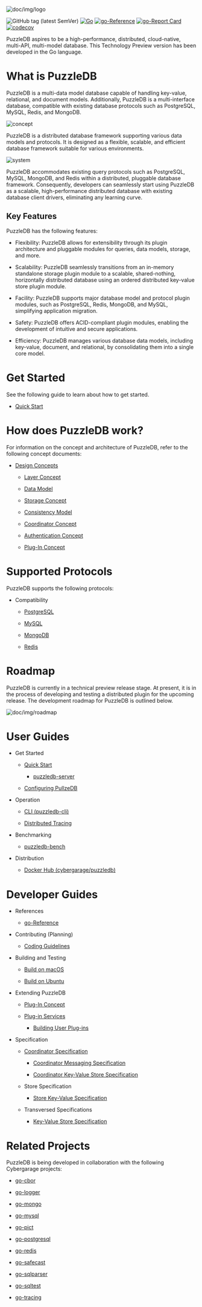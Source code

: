 ![doc/img/logo](doc/img/logo.png)

![GitHub tag (latest SemVer)](https://img.shields.io/github/v/tag/cybergarage/puzzledb-go) [![Go](https://github.com/cybergarage/puzzledb-go/actions/workflows/make.yml/badge.svg)](https://github.com/cybergarage/puzzledb-go/actions/workflows/make.yml) [![go-Reference](https://pkg.go.dev/badge/github.com/cybergarage/puzzledb-go.svg)](https://pkg.go.dev/github.com/cybergarage/puzzledb-go) [![go-Report Card](https://img.shields.io/badge/go%20report-A%2B-brightgreen)](https://goreportcard.com/report/github.com/cybergarage/puzzledb-go) [![codecov](https://codecov.io/gh/cybergarage/puzzledb-go/branch/main/graph/badge.svg?token=C3Q82XPE44)](https://codecov.io/gh/cybergarage/puzzledb-go)

PuzzleDB aspires to be a high-performance, distributed, cloud-native, multi-API, multi-model database. This Technology Preview version has been developed in the Go language.

What is PuzzleDB
================

PuzzleDB is a multi-data model database capable of handling key-value, relational, and document models. Additionally, PuzzleDB is a multi-interface database, compatible with existing database protocols such as PostgreSQL, MySQL, Redis, and MongoDB.

![concept](doc/img/concept.png)

PuzzleDB is a distributed database framework supporting various data models and protocols. It is designed as a flexible, scalable, and efficient database framework suitable for various environments.

![system](doc/img/system.png)

PuzzleDB accommodates existing query protocols such as PostgreSQL, MySQL, MongoDB, and Redis within a distributed, pluggable database framework. Consequently, developers can seamlessly start using PuzzleDB as a scalable, high-performance distributed database with existing database client drivers, eliminating any learning curve.

Key Features
------------

PuzzleDB has the following features:

-   Flexibility: PuzzleDB allows for extensibility through its plugin architecture and pluggable modules for queries, data models, storage, and more.

-   Scalability: PuzzleDB seamlessly transitions from an in-memory standalone storage plugin module to a scalable, shared-nothing, horizontally distributed database using an ordered distributed key-value store plugin module.

-   Facility: PuzzleDB supports major database model and protocol plugin modules, such as PostgreSQL, Redis, MongoDB, and MySQL, simplifying application migration.

-   Safety: PuzzleDB offers ACID-compliant plugin modules, enabling the development of intuitive and secure applications.

-   Efficiency: PuzzleDB manages various database data models, including key-value, document, and relational, by consolidating them into a single core model.

Get Started
===========

See the following guide to learn about how to get started.

-   [Quick Start](doc/quick-start.md)

How does PuzzleDB work?
=======================

For information on the concept and architecture of PuzzleDB, refer to the following concept documents:

-   [Design Concepts](doc/concept.md)

    -   [Layer Concept](doc/layer-concept.md)

    -   [Data Model](doc/data-model.md)

    -   [Storage Concept](doc/storage-concept.md)

    -   [Consistency Model](doc/consistency-model.md)

    -   [Coordinator Concept](doc/coordinator-concept.md)

    -   [Authentication Concept](doc/auth-concept.md)

    -   [Plug-In Concept](doc/plugin-concept.md)

Supported Protocols
===================

PuzzleDB supports the following protocols:

-   Compatibility

    -   [PostgreSQL](doc/postgresql.md)

    -   [MySQL](doc/mysql.md)

    -   [MongoDB](doc/mongodb.md)

    -   [Redis](doc/redis.md)

Roadmap
=======

PuzzleDB is currently in a technical preview release stage. At present, it is in the process of developing and testing a distributed plugin for the upcoming release. The development roadmap for PuzzleDB is outlined below.

![doc/img/roadmap](doc/img/roadmap.png)

User Guides
===========

-   Get Started

    -   [Quick Start](doc/quick-start.md)

        -   [puzzledb-server](doc/cmd/server/puzzledb-server.md)

    -   [Configuring PullzeDB](doc/configuring.md)

-   Operation

    -   [CLI (puzzledb-cli)](doc/cmd/cli/puzzledb-cli.md)

    -   [Distributed Tracing](doc/tracing.md)

-   Benchmarking

    -   [puzzledb-bench](https://github.com/cybergarage/puzzledb-go/puzzledb-bench)

-   Distribution

    -   [Docker Hub (cybergarage/puzzledb)](https://hub.docker.com/repository/docker/cybergarage/puzzledb/general)

Developer Guides
================

-   References

    -   [go-Reference](https://pkg.go.dev/github.com/cybergarage/puzzledb-go)

-   Contributing (Planning)

    -   [Coding Guidelines](doc/coding_guideline.md)

-   Building and Testing

    -   [Build on macOS](doc/build-on-macos.md)

    -   [Build on Ubuntu](doc/build-on-macos.md)

-   Extending PuzzleDB

    -   [Plug-In Concept](doc/plugin-concept.md)

    -   [Plug-in Services](doc/plugin-types.md)

        -   [Building User Plug-ins](doc/plugin-tutorial.md)

-   Specification

    -   [Coordinator Specification](doc/spec/coordinator-spec.md)

        -   [Coordinator Messaging Specification](doc/spec/coordinator-msg-spec.md)

        -   [Coordinator Key-Value Store Specification](doc/spec/coordinator-spec.md)

    -   Store Specification

        -   [Store Key-Value Specification](doc/spec/store-kv-spec.md)

    -   Transversed Specifications

        -   [Key-Value Store Specification](doc/spec/kv-store-spec.md)

Related Projects
================

PuzzleDB is being developed in collaboration with the following Cybergarage projects:

-   [go-cbor](https://github.com/cybergarage/go-cbor)

-   [go-logger](https://github.com/cybergarage/go-logger)

-   [go-mongo](https://github.com/cybergarage/go-mongo)

-   [go-mysql](https://github.com/cybergarage/go-mysql)

-   [go-pict](https://github.com/cybergarage/go-pict)

-   [go-postgresql](https://github.com/cybergarage/go-postgresql)

-   [go-redis](https://github.com/cybergarage/go-redis)

-   [go-safecast](https://github.com/cybergarage/go-safecast)

-   [go-sqlparser](https://github.com/cybergarage/go-sqlparser)

-   [go-sqltest](https://github.com/cybergarage/go-sqltest)

-   [go-tracing](https://github.com/cybergarage/go-tracing)
